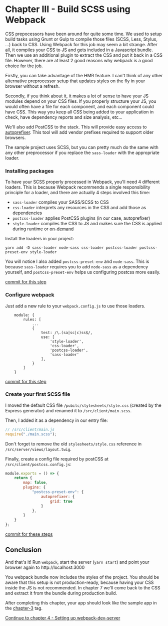# Chapter III - Build SCSS using Webpack

CSS prepocessors have been around for quite some time. We used to setup build tasks using Grunt or Gulp to compile 
those files (SCSS, Less, Stylus, ...) back to CSS. Using Webpack for this job may seem a bit strange. After all, it
 compiles your CSS to JS and gets included in a Javascript bundle. Then we use an additional plugin to extract 
 the CSS and put it back in a CSS file. However, there are at least 2 good reasons why webpack is a good choice for the job.
  
Firstly, you can take advantage of the HMR feature. I can't think of any other alternative preprocessor setup that
 updates styles on the fly in your browser without a refresh.

Secondly, if you think about it, it makes a lot of sense to have your JS modules depend on your CSS files. If you 
properly structure your JS, you would often have a file for each component, and each component could have CSS. This 
way you keep all CSS being added to your application in check, have dependency reports and size analysis, etc...

We'll also add PostCSS to the stack. This will provide easy access to [autoprefixer](https://github.com/postcss/autoprefixer).
This tool will add vendor prefixes required to support older browsers.

The sample project uses SCSS, but you can pretty much do the same with any other preprocessor if you replace the 
`sass-loader` with the appropriate loader.

### Installing packages

To have your SCSS properly processed in Webpack, you'll need 4 different loaders. This is because Webpack recommends
a single responsibility principle for a loader, and there are actually 4 steps involved this time:

- `sass-loader` compiles your SASS/SCSS to CSS
- `css-loader` interprets any resources in the CSS and add those as dependencies
- `postcss-loader` applies PostCSS plugins (in our case, autoprefixer)
- `style-loader` compiles the CSS to JS and makes sure the CSS is applied during runtime or
 [on-demand](https://github.com/webpack-contrib/style-loader#useable)

Install the loaders in your project:
```
yarn add -D sass-loader node-sass css-loader postcss-loader postcss-preset-env style-loader
```

You will notice I also added `postcss-preset-env` and `node-sass`. This is because `sass-loader` requires you to add
`node-sass` as a dependency yourself, and `postcss-preset-env` helps us configuring postcss more easily.

[commit for this step](https://github.com/webberig/webpack-express-ultimate-sample/commit/593588627dbc11ed67c369e854987162d283b09c)

### Configure webpack

Just add a new rule to your `webpack.config.js` to use those loaders.

```
    module: {
        rules: [
            ...
            {
                test: /\.(sa|sc|c)ss$/,
                use: [
                    'style-loader',
                    'css-loader',
                    'postcss-loader',
                    'sass-loader'
                ],
            }
        ]
    }
```

[commit for this step](https://github.com/webberig/webpack-express-ultimate-sample/commit/9f08f8262a5f37bf09416f67ce74b58cf2f8c9b8)

### Create your first SCSS file

I moved the default CSS file `/pubilc/stylesheets/style.css` (created by the Express generator) and renamed it to
 `/src/client/main.scss`.
 
Then, I added it as a dependency in our entry file:
```javascript
// /src/client/main.js
require("./main.scss");
```
Don't forget to remove the old `stylesheets/style.css` reference in `/src/server/views/layout.twig`.

Finally, create a config file required by postCSS at `/src/client/postcss.config.js`:
```javascript
module.exports = () => {
    return {
        map: false,
        plugins: {
            "postcss-preset-env": {
                autoprefixer: {
                    grid: true
                }
            },
        }
    }
};
```

[commit for these steps](https://github.com/webberig/webpack-express-ultimate-sample/commit/1a6c2763de9c70d31d91c62db67b3d908663a4fc)

## Conclusion

And that's it! Run `webpack`, start the server (`yarn start`) and point your browser again to http://localhost:3000

You webpack bundle now includes the styles of the project. You should be aware that this setup is not production-ready,
because having your CSS inside the JS is not recommended. In chapter 7 we'll come back to the CSS and extract it from
the bundle during production build.

After completing this chapter, your app should look like the sample app in the
 [chapter-3](https://github.com/webberig/webpack-express-ultimate-sample/tree/chapter-3) tag.

[Continue to chapter 4 - Setting up webpack-dev-server](/4-setting-up-webpack-dev-server)

